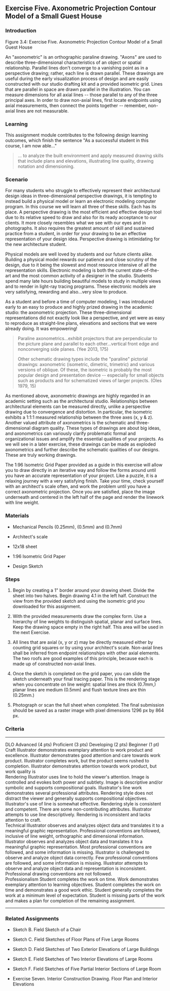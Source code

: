 ## Exercise Five. Axonometric Projection Contour Model of a Small Guest House

### Introduction

Figure 3.4: Exercise Five. Axonometric Projection Contour Model of a
Small Guest House

An "axonometric" is an orthographic paraline drawing. "Axons" are used
to describe three-dimensional characteristics of an object or spatial
relationship. Parallel lines don't converge to a vanishing point as in a
perspective drawing; rather, each line is drawn parallel. These drawings
are useful during the early visualization process of design and are
easily constructed with our studio drafting kit and a provided isometric
grid. Lines that are parallel in space are drawn parallel in the
illustration. You can measure dimensions for all axial lines -- those
parallel to any of the three principal axes. In order to draw non-axial
lines, first locate endpoints using axial measurements, then connect the
points together -- remember, non-axial lines are not measurable.

### Learning

This assignment module contributes to the following design learning
outcomes, which finish the sentence "As a successful student in this
course, I am now able..."

> ... to analyze the built environment and apply measured drawing skills
> that include plans and elevations, illustrating line quality, drawing
> notation and dimensioning.

### Scenario

For many students who struggle to effectively represent their
architectural design ideas in three-dimensional perspective drawings, it
is tempting to instead build a physical model or learn an electronic
modeling computer program. In this course we will learn all three of
these skills. Each has its place. A perspective drawing is the most
efficient and effective design tool due to its relative speed to draw
and also for its ready acceptance to our clients. It more closely
resembles what we see with our eyes and in photographs. It also requires
the greatest amount of skill and sustained practice from a student, in
order for your drawing to be an effective representation of your design
idea. Perspective drawing is intimidating for the new architecture
student.

Physical models are well loved by students and our future clients alike.
Building a physical model rewards our patience and close scrutiny of the
design, due to it being the slowest and most resource intensive of all
the representation skills. Electronic modeling is both the current
state-of-the-art and the most common activity of a designer in the
studio. Students spend many late hours building beautiful models to
study in multiple views and to render in light-ray tracing programs.
These electronic models are very satisfying, rewarding and also...very
slow to produce.

As a student and before a time of computer modeling, I was introduced
early to an easy to produce and highly prized drawing in the academic
studio: the axonometric projection. These three-dimensional
representations did not exactly look like a perspective, and yet were as
easy to reproduce as straight-line plans, elevations and sections that
we were already doing. It was empowering!

> Paraline axonometrics...exhibit projectors that are perpendicular to
> the picture plane and parallel to each other...vertical front edge and
> nonconverging side planes. (Yee 2013, 175)
>
> Other schematic drawing types include the "paraline" pictorial
> drawings: axonometric (isometric, dimetric, trimetric) and various
> versions of oblique. Of these, the isometric is probably the most
> popular design and presentation device -- especially for small objects
> such as products and for schematized views of larger projects. (Oles
> 1979, 15)

As mentioned above, axonometric drawings are highly regarded in an
academic setting such as the architectural studio. Relationships between
architectural elements can be measured directly, unlike a perspective
drawing due to convergence and distortion. In particular, the isometric
exhibits a 1:1:1 measured relationship between the three axes (x, y &
z). Another valued attribute of axonometrics is the schematic and
three-dimensional diagram quality. These types of drawings are about big
ideas, and axonometrics can variously clarify problematic formal and
organizational issues and amplify the essential qualities of your
projects. As we will see in a later exercise, these drawings can be made
as exploded axonometrics and further describe the schematic qualities of
our designs. These are truly working drawings.

The 1:96 Isometric Grid Paper provided as a guide in this exercise will
allow you to draw directly in an iterative way and follow the forms
around until you have an accurate representation of your project. Like a
puzzle, it is a relaxing journey with a very satisfying finish. Take
your time, check yourself with an architect's scale often, and work the
problem until you have a correct axonometric projection. Once you are
satisfied, place the image underneath and centered in the left half of
the page and render the linework with line weight.

### Materials

-   Mechanical Pencils (0.25mm), (0.5mm) and (0.7mm)

-   Architect's scale

-   12x18 sheet

-   1:96 Isometric Grid Paper

-   Design Sketch

### Steps

1.  Begin by creating a 1\" border around your drawing sheet. Divide the
    sheet into two halves. Begin drawing 4.1 in the left half. Construct
    the view from the provided sketch and using the isometric grid you
    downloaded for this assignment.

2.  With the provided measurements draw the complex form. Use a
    hierarchy of line weights to distinguish spatial, planar and surface
    lines. Keep the drawing space empty in the right half. This area
    will be used in the next Exercise.

3.  All lines that are axial (x, y or z) may be directly measured either
    by counting grid squares or by using your architect's scale.
    Non-axial lines shall be inferred from endpoint relationships with
    other axial elements. The two roofs are good examples of this
    principle, because each is made up of constructed non-axial lines.

4.  Once the sketch is completed on the grid paper, you can slide the
    sketch underneath your final tracing paper. This is the rendering
    stage when you concentrate on line weight: spatial lines are thick
    (0.7mm,) planar lines are medium (0.5mm) and flush texture lines are
    thin (0.25mm.)

5.  Photograph or scan the full sheet when completed. The final
    submission should be saved as a raster image with pixel dimensions
    1296 px by 864 px.

### Criteria

  ----------------- -------------------------------------------------------------------------------------------------------------------------------------------------------------------------------------------------------------------- -------------------------------------------------------------------------------------------------------------------------------------------------------------------------------------- ----------------------------------------------------------------------------------------------------------------------------------------------------- ------------------------------------------------------------------------------------------------------------------------------------------------ --
  DLO               Advanced (4 pts)                                                                                                                                                                                                     Proficient (3 pts)                                                                                                                                                                     Developing (2 pts)                                                                                                                                    Beginner (1 pt)                                                                                                                                  
  Craft             Illustrator demonstrates exemplary attention to work product and excellence.                                                                                                                                         Illustrator demonstrates good attention and care towards work product.                                                                                                                 Illustrator completes work, but the product seems rushed to completion.                                                                               Illustrator demonstrates attention towards work product, but work quality is                                                                     
  Rendering         Illustrator uses line to hold the viewer\'s attention. Image is controlled and evokes both power and subtlety. Image is descriptive and/or symbolic and supports compositional goals.                                Illustrator\'s line work demonstrates several professional attributes. Rendering style does not distract the viewer and generally supports compositional objectives.                   Illustrator\'s use of line is somewhat effective. Rendering style is consistent and competent. There are some non-contributing attributes.            Illustrator attempts to use line descriptively. Rendering is inconsistent and lacks attention to craft.                                          
  Technical         Illustrator observes and analyzes object data and translates it to a meaningful graphic representation. Professional conventions are followed, inclusive of line weight, orthographic and dimensional information.   Illustrator observes and analyzes object data and translates it to a meaningful graphic representation. Most professional conventions are followed, and some information is missing.   Illustrator is challenged to observe and analyze object data correctly. Few professional conventions are followed, and some information is missing.   Illustrator attempts to observe and analyze object data and representation is inconsistent. Professional drawing conventions are not followed.   
  Professionalism   Student completes the work on time. Work demonstrates exemplary attention to learning objectives.                                                                                                                    Student completes the work on time and demonstrates a good work ethic.                                                                                                                 Student generally completes the work at a minimum level of expectation.                                                                               Student is missing parts of the work and makes a plan for completion of the remaining assignment.                                                
  ----------------- -------------------------------------------------------------------------------------------------------------------------------------------------------------------------------------------------------------------- -------------------------------------------------------------------------------------------------------------------------------------------------------------------------------------- ----------------------------------------------------------------------------------------------------------------------------------------------------- ------------------------------------------------------------------------------------------------------------------------------------------------ --

### Related Assignments

-   Sketch B. Field Sketch of a Chair

-   Sketch C. Field Sketches of Floor Plans of Five Large Rooms

-   Sketch D. Field Sketches of Two Exterior Elevations of Large
    Buildings

-   Sketch E. Field Sketches of Two Interior Elevations of Large Rooms

-   Sketch F. Field Sketches of Five Partial Interior Sections of Large
    Room

-   Exercise Seven. Interior Construction Drawing. Floor Plan and
    Interior Elevations
